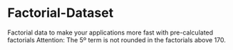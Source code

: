 # Factorial-Dataset
Factorial data to make your applications more fast with pre-calculated factorials
Attention: The 5º term is not rounded in the factorials above 170.
